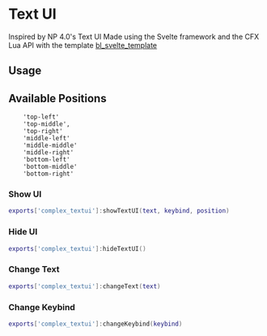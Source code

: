 # Text UI

Inspired by NP 4.0's Text UI
Made using the Svelte framework and the CFX Lua API with the template [bl_svelte_template](https://github.com/Byte-Labs-Project/bl_svelte_template)

## Usage

## Available Positions
```
    'top-left'
    'top-middle',
    'top-right'
    'middle-left'
    'middle-middle'
    'middle-right'
    'bottom-left'
    'bottom-middle'
    'bottom-right'
```

### Show UI

```lua
exports['complex_textui']:showTextUI(text, keybind, position)
```

### Hide UI

```lua
exports['complex_textui']:hideTextUI()
```

### Change Text

```lua
exports['complex_textui']:changeText(text)
```

### Change Keybind

```lua
exports['complex_textui']:changeKeybind(keybind)
```